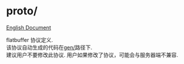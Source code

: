 # proto/
[English Document](README.md) <br>

flatbuffer 协议定义. <br>
该协议自动生成的代码在[gen/](/gen/)路径下.<br>
建议用户不要修改此协议. 用户如果修改了协议，可能会与服务器端不兼容.

